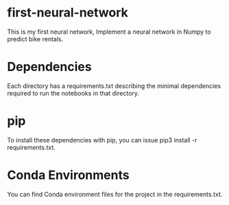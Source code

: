 # first-neural-network
This is my first neural network, Implement a neural network in Numpy to predict bike rentals.

# Dependencies

Each directory has a requirements.txt describing the minimal dependencies required to run the notebooks in that directory.

# pip

To install these dependencies with pip, you can issue pip3 install -r requirements.txt.

# Conda Environments

You can find Conda environment files for the project in the requirements.txt.
